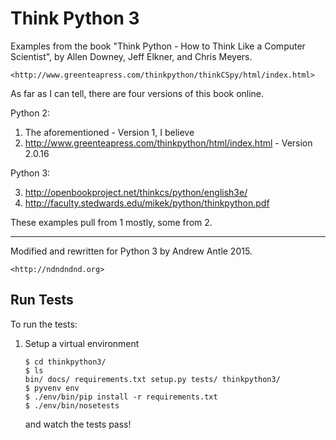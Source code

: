 Think Python 3
==============

Examples from the book "Think Python - How to Think Like a Computer Scientist",
by Allen Downey, Jeff Elkner, and Chris Meyers.

    <http://www.greenteapress.com/thinkpython/thinkCSpy/html/index.html>

As far as I can tell, there are four versions of this book online.

Python 2:

1.  The aforementioned - Version 1, I believe
2.  http://www.greenteapress.com/thinkpython/html/index.html - Version 2.0.16

Python 3:

3.  http://openbookproject.net/thinkcs/python/english3e/
4.  http://faculty.stedwards.edu/mikek/python/thinkpython.pdf

These examples pull from 1 mostly, some from 2.

- - -

Modified and rewritten for Python 3 by Andrew Antle 2015.

    <http://ndndndnd.org>


Run Tests
---------

To run the tests:

1.  Setup a virtual environment

        $ cd thinkpython3/
        $ ls
        bin/ docs/ requirements.txt setup.py tests/ thinkpython3/
        $ pyvenv env
        $ ./env/bin/pip install -r requirements.txt
        $ ./env/bin/nosetests

    and watch the tests pass!
